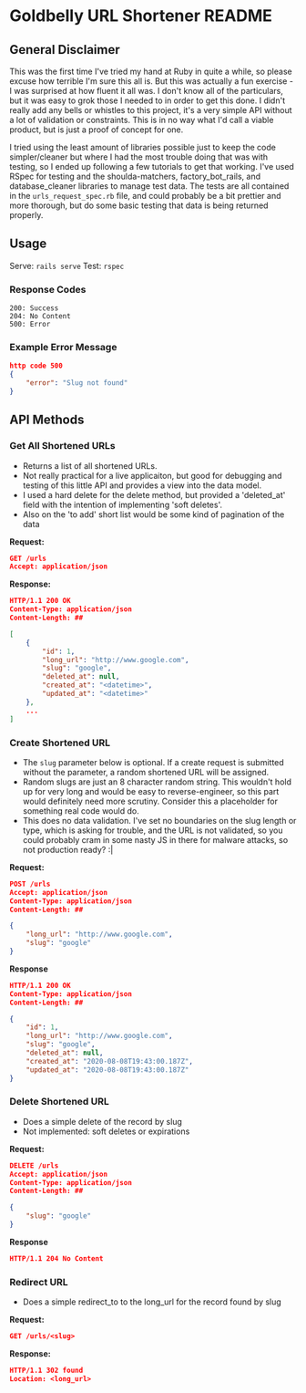 # Goldbelly URL Shortener README

## General Disclaimer

This was the first time I've tried my hand at Ruby in quite a while, so please excuse how terrible I'm sure this all is. But this was actually a fun exercise - I was surprised at how fluent it all was.  I don't know all of the particulars, but it was easy to grok those I needed to in order to get this done. I didn't really add any bells or whistles to this project, it's a very simple API without a lot of validation or constraints.  This is in no way what I'd call a viable product, but is just a proof of concept for one.

I tried using the least amount of libraries possible just to keep the code simpler/cleaner but where I had the most trouble doing that was with testing, so I ended up following a few tutorials to get that working.  I've used RSpec for testing and the shoulda-matchers, factory_bot_rails, and database_cleaner libraries to manage test data.  The tests are all contained in the `urls_request_spec.rb` file, and could probably be a bit prettier and more thorough, but do some basic testing that data is being returned properly.


## Usage

Serve: `rails serve`
Test: `rspec`


### Response Codes
```
200: Success
204: No Content
500: Error
```

### Example Error Message
```json
http code 500
{
	"error": "Slug not found"
}
```

## API Methods

### Get All Shortened URLs

* Returns a list of all shortened URLs.  
* Not really practical for a live applicaiton, but good for debugging and testing of this little API and provides a view into the data model.
* I used a hard delete for the delete method, but provided a 'deleted_at' field with the intention of implementing 'soft deletes'.
* Also on the 'to add' short list would be some kind of pagination of the data

**Request:**
```json
GET /urls
Accept: application/json
```

**Response:**
```json
HTTP/1.1 200 OK
Content-Type: application/json
Content-Length: ##

[
	{
		"id": 1,
		"long_url": "http://www.google.com",
		"slug": "google",
		"deleted_at": null,
		"created_at": "<datetime>",
		"updated_at": "<datetime>"
	},
	...
]
```

### Create Shortened URL

* The `slug` parameter below is optional.  If a create request is submitted without the parameter, a random shortened URL will be assigned.
* Random slugs are just an 8 character random string. This wouldn't hold up for very long and would be easy to reverse-engineer, so this part would definitely need more scrutiny. Consider this a placeholder for something real code would do.
* This does no data validation. I've set no boundaries on the slug length or type, which is asking for trouble, and the URL is not validated, so you could probably cram in some nasty JS in there for malware attacks, so not production ready? :|

**Request:**
```json
POST /urls
Accept: application/json
Content-Type: application/json
Content-Length: ##

{
	"long_url": "http://www.google.com",
	"slug": "google"
}
```

**Response**
```json
HTTP/1.1 200 OK
Content-Type: application/json
Content-Length: ##

{
    "id": 1,
    "long_url": "http://www.google.com",
    "slug": "google",
    "deleted_at": null,
    "created_at": "2020-08-08T19:43:00.187Z",
    "updated_at": "2020-08-08T19:43:00.187Z"
}
```

### Delete Shortened URL

* Does a simple delete of the record by slug
* Not implemented: soft deletes or expirations

**Request:**
```json
DELETE /urls
Accept: application/json
Content-Type: application/json
Content-Length: ##

{
	"slug": "google"
}
```

**Response**
```json
HTTP/1.1 204 No Content
```

### Redirect URL

* Does a simple redirect_to to the long_url for the record found by slug

**Request:**
```json
GET /urls/<slug>
```

**Response:**
```json
HTTP/1.1 302 found
Location: <long_url>
```